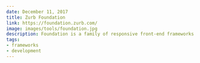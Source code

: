 ```yaml
---
date: December 11, 2017
title: Zurb Foundation
link: https://foundation.zurb.com/
image: images/tools/foundation.jpg
description: Foundation is a family of responsive front-end frameworks that make it easy to design beautiful responsive websites, apps and emails that look amazing on any device.
tags:
- frameworks
- development
---
```


<!-- TOOLS TAGS
================================
- design
- development
- documentation
- frameworks
- sketch
  type: Plugin
  type: Sketch File
================================ -->